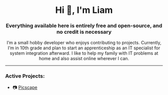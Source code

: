 
<h1 align="center">Hi 👋, I'm Liam</h1>
<h3 align="center">Everything available here is entirely free and open-source, and no credit is necessary</h3>
<div align="center">
  I’m a small hobby developer who enjoys contributing to projects. Currently, I’m in 10th grade and plan to start an apprenticeship as an IT specialist for system integration afterward. I like to help my family with IT problems at home and also assist online wherever I can.
</div>
<hr>
<h3 align="left">Active Projects:</h3>

- 📷 <a href="https://github.com/AIO-Develope/PicScape-Frontend">Picscape</a>


